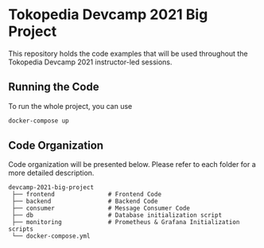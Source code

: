 # Tokopedia Devcamp 2021 Big Project

This repository holds the code examples that will be used throughout the Tokopedia Devcamp 2021 instructor-led sessions.

## Running the Code

To run the whole project, you can use

```bash
docker-compose up
```

## Code Organization

Code organization will be presented below. Please refer to each folder for a more detailed description.

```
devcamp-2021-big-project
 ├── frontend               # Frontend Code
 ├── backend                # Backend Code
 ├── consumer               # Message Consumer Code
 ├── db                     # Database initialization script
 ├── monitoring             # Prometheus & Grafana Initialization scripts
 └── docker-compose.yml
```
